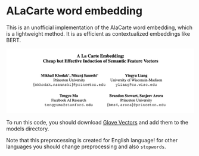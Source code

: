 # ALaCarte word embedding

This is an unofficial implementation of the AlaCarte word embedding, which is a lightweight method. It is as efficient as contextualized embeddings like BERT.

![Article](https://github.com/shirindehghani/ALaCarte/blob/main/Images/ALaCarte.png)

To run this code, you should download [Glove Vectors](https://nlp.stanford.edu/projects/glove/) and add them to the models directory.

Note that this preprocessing is created for English language! for other languages you should change preprocessing and also ```stopwords```.
